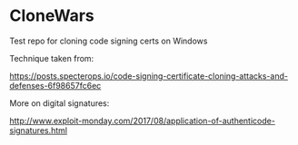 # CloneWars

Test repo for cloning code signing certs on Windows 

Technique taken from: 

https://posts.specterops.io/code-signing-certificate-cloning-attacks-and-defenses-6f98657fc6ec

More on digital signatures:

http://www.exploit-monday.com/2017/08/application-of-authenticode-signatures.html
